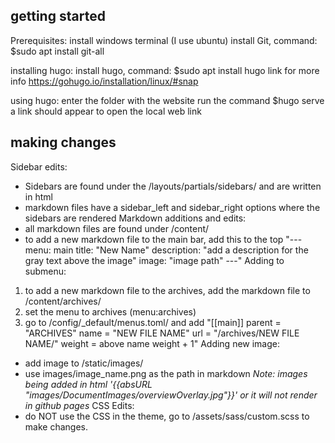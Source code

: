 ## getting started
Prerequisites:
install windows terminal (I use ubuntu)
install Git, command: $sudo apt install git-all

installing hugo:
install hugo, command: $sudo apt install hugo
link for more info https://gohugo.io/installation/linux/#snap

 using hugo:
 enter the folder with the website
 run the command $hugo serve
 a link should appear to open the local web link

 ## making changes
 Sidebar edits:
 - Sidebars are found under the /layouts/partials/sidebars/ and are written in html
 - markdown files have a sidebar_left and sidebar_right options where the sidebars are rendered
 Markdown additions and edits:
 - all markdown files are found under /content/ 
 - to add a new markdown file to the main bar, add this to the top
   "---
   menu: main
   title: "New Name"
   description: "add a description for the gray text above the image"
   image: "image path"
   ---"
Adding to submenu:
 1. to add a new markdown file to the archives, add the markdown file to /content/archives/
 2. set the menu to archives (menu:archives)
 3. go to /config/_default/menus.toml/ and add
    "[[main]]
    parent = "ARCHIVES"
    name = "NEW FILE NAME"
     url = "/archives/NEW FILE NAME/"
    weight = above name weight + 1"
Adding new image:
- add image to /static/images/
- use images/image_name.png as the path in markdown
  *Note: images being added in html '{{absURL "images/DocumentImages/overviewOverlay.jpg"}}' or it will not render in github pages*
CSS Edits:
- do NOT use the CSS in the theme, go to /assets/sass/custom.scss to make changes.

